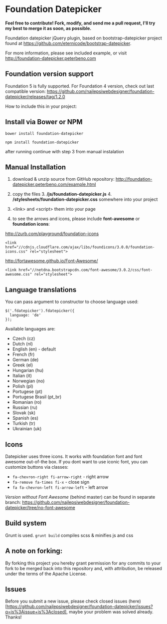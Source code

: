Foundation Datepicker
=====================

**Feel free to contribute! Fork, modify, and send me a pull request, I'll try my best to merge it as soon, as possible.**

Foundation datepicker jQuery plugin, based on bootstrap-datepicker project found at https://github.com/eternicode/bootstrap-datepicker.

For more information, please see included example, or visit http://foundation-datepicker.peterbeno.com

Foundation version support
-------------------
Foundation 5 is fully supported. For Foundation 4 version, check out last compatible version:
https://github.com/najlepsiwebdesigner/foundation-datepicker/releases/tag/1.2.0


How to include this in your project:

Install via Bower or NPM
-------------------
`bower install foundation-datepicker`

`npm install foundation-datepicker`

after running continue with step 3 from manual instalation

Manual Installation
-------------------

1. download & unzip source from GitHub repository:
http://foundation-datepicker.peterbeno.com/example.html

2. copy the files
    3. **/js/foundation-datepicker.js**
    4. **/stylesheets/foundation-datepicker.css**
       somewhere into your project

3. &lt;link&gt; and &lt;script&gt; them into your page

4. to see the arrows and icons, please include **font-awesome** or **foundation icons**:

  http://zurb.com/playground/foundation-icons

  `<link href="//cdnjs.cloudflare.com/ajax/libs/foundicons/3.0.0/foundation-icons.css" rel="stylesheet">`

  http://fortawesome.github.io/Font-Awesome/

  `<link href="//netdna.bootstrapcdn.com/font-awesome/3.0.2/css/font-awesome.css" rel="stylesheet">`

Language translations
-------------------
You can pass argument to constructor to choose language used:
```
$('.fdatepicker').fdatepicker({
  language: 'de'
});
```

Available languages are:

- Czech (cz)
- Dutch (nl)
- English (en) - default
- French (fr)
- German (de)
- Greek (el)
- Hungarian (hu)
- Italian (it)
- Norwegian (no)
- Polish (pl)
- Portugese (pt)
- Portugese Brasil (pt_br)
- Romanian (ro)
- Russian (ru)
- Slovak (sk)
- Spanish (es)
- Turkish (tr)
- Ukrainian (uk)


Icons
------------------
Datepicker uses three icons. It works with foundation font and font awesome out-of-the box. If you dont want to use iconic font, you can customize buttons via classes:
- `fa-chevron-right fi-arrow-right` - right arrow
- `fa-remove fa-times fi-x` - close sign
- `fa fa-chevron-left fi-arrow-left` - left arrow

*Version without Font Awesome* (behind master) can be found in separate branch:
https://github.com/najlepsiwebdesigner/foundation-datepicker/tree/no-font-awesome

Build system
------------------
Grunt is used.
`grunt build` compiles scss & minifies js and css


A note on forking:
-------------------
By forking this project you hereby grant permission for any commits to your fork to be merged back into this repository and, with attribution, be released under the terms of the Apache License.

Issues
-------------------
Before you submit a new issue, please check closed issues (here)[https://github.com/najlepsiwebdesigner/foundation-datepicker/issues?q=is%3Aissue+is%3Aclosed], maybe your problem was solved already. Thanks!
